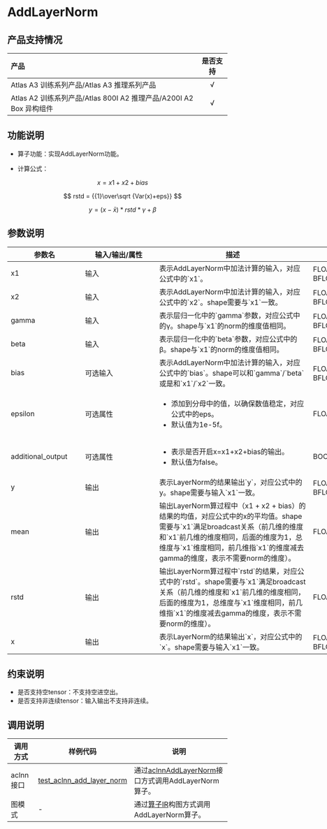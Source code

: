 # AddLayerNorm

## 产品支持情况

|产品             |  是否支持  |
|:-------------------------|:----------:|
|  <term>Atlas A3 训练系列产品/Atlas A3 推理系列产品</term>   |     √    |
|  <term>Atlas A2 训练系列产品/Atlas 800I A2 推理产品/A200I A2 Box 异构组件</term>     |     √    |

## 功能说明

- 算子功能：实现AddLayerNorm功能。
- 计算公式：

  $$
  x = x1 + x2 + bias
  $$

  $$
  rstd = {{1}\over\sqrt {Var(x)+eps}}
  $$

  $$
  y = (x-\bar{x}) * rstd * \gamma + \beta
  $$


## 参数说明

<table style="undefined;table-layout: fixed; width: 1005px"><colgroup>
  <col style="width: 170px">
  <col style="width: 170px">
  <col style="width: 352px">
  <col style="width: 213px">
  <col style="width: 100px">
  </colgroup>
  <thead>
    <tr>
      <th>参数名</th>
      <th>输入/输出/属性</th>
      <th>描述</th>
      <th>数据类型</th>
      <th>数据格式</th>
    </tr></thead>
  <tbody>
    <tr>
      <td>x1</td>
      <td>输入</td>
      <td>表示AddLayerNorm中加法计算的输入，对应公式中的`x1`。</td>
      <td>FLOAT32、FLOAT16、BFLOAT16</td>
      <td>ND</td>
    </tr>
    <tr>
      <td>x2</td>
      <td>输入</td>
      <td>表示AddLayerNorm中加法计算的输入，对应公式中的`x2`。shape需要与`x1`一致。</td>
      <td>FLOAT32、FLOAT16、BFLOAT16</td>
      <td>ND</td>
    </tr>
    <tr>
      <td>gamma</td>
      <td>输入</td>
      <td>表示层归一化中的`gamma`参数，对应公式中的γ。shape与`x1`的norm的维度值相同。</td>
      <td>FLOAT32、FLOAT16、BFLOAT16</td>
      <td>ND</td>
    </tr>
    <tr>
      <td>beta</td>
      <td>输入</td>
      <td>表示层归一化中的`beta`参数，对应公式中的β。shape与`x1`的norm的维度值相同。</td>
      <td>FLOAT32、FLOAT16、BFLOAT16</td>
      <td>ND</td>
    </tr>
    <tr>
      <td>bias</td>
      <td>可选输入</td>
      <td>表示AddLayerNorm中加法计算的输入，对应公式中的`bias`。shape可以和`gamma`/`beta`或是和`x1`/`x2`一致。</td>
      <td>FLOAT32、FLOAT16、BFLOAT16</td>
      <td>ND</td>
    </tr>
    <tr>
      <td>epsilon</td>
      <td>可选属性</td>
      <td><ul><li>添加到分母中的值，以确保数值稳定，对应公式中的eps。</li><li>默认值为1e-5f。</li></ul></td>
      <td>FLOAT</td>
      <td>-</td>
    </tr>
    <tr>
      <td>additional_output</td>
      <td>可选属性</td>
      <td><ul><li>表示是否开启x=x1+x2+bias的输出。</li><li>默认值为false。</li></ul></td>
      <td>BOOL</td>
      <td>-</td>
    </tr>
    <tr>
      <td>y</td>
      <td>输出</td>
      <td>表示LayerNorm的结果输出`y`，对应公式中的y。shape需要与输入`x1`一致。</td>
      <td>FLOAT32、FLOAT16、BFLOAT16</td>
      <td>ND</td>
    </tr>
    <tr>
      <td>mean</td>
      <td>输出</td>
      <td>输出LayerNorm算过程中（x1 + x2 + bias）的结果的均值，对应公式中的x的平均值。shape需要与`x1`满足broadcast关系（前几维的维度和`x1`前几维的维度相同，后面的维度为1，总维度与`x1`维度相同，前几维指`x1`的维度减去gamma的维度，表示不需要norm的维度）。</td><!--[broadcast关系](../../docs/context/broadcast关系.md)-->
      <td>FLOAT32</td>
      <td>ND</td>
    </tr>
    <tr>
      <td>rstd</td>
      <td>输出</td>
      <td>输出LayerNorm算过程中`rstd`的结果，对应公式中的`rstd`。shape需要与`x1`满足broadcast关系（前几维的维度和`x1`前几维的维度相同，后面的维度为1，总维度与`x1`维度相同，前几维指`x1`的维度减去gamma的维度，表示不需要norm的维度）。</td><!--[broadcast关系](../../docs/context/broadcast关系.md)-->
      <td>FLOAT32</td>
      <td>ND</td>
    </tr>
    <tr>
      <td>x</td>
      <td>输出</td>
      <td>表示LayerNorm的结果输出`x`，对应公式中的`x`。shape需要与输入`x1`一致。</td>
      <td>FLOAT32、FLOAT16、BFLOAT16</td>
      <td>ND</td>
    </tr>
  </tbody></table>

## 约束说明

- 是否支持空tensor：不支持空进空出。
- 是否支持非连续tensor：输入输出不支持非连续。

## 调用说明

| 调用方式   | 样例代码           | 说明                                         |
| ---------------- | --------------------------- | --------------------------------------------------- |
| aclnn接口  | [test_aclnn_add_layer_norm](examples/test_aclnn_add_layer_norm.cpp) | 通过[aclnnAddLayerNorm](docs/aclnnAddLayerNorm.md)接口方式调用AddLayerNorm算子。 |
| 图模式 | -  | 通过[算子IR](op_graph/add_layer_norm_proto.h)构图方式调用AddLayerNorm算子。         |

<!--[test_geir_add_layer_norm](examples/test_geir_add_layer_norm.cpp)-->